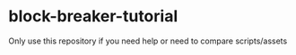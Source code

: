 # block-breaker-tutorial
Only use this repository if you need help or need to compare scripts/assets
